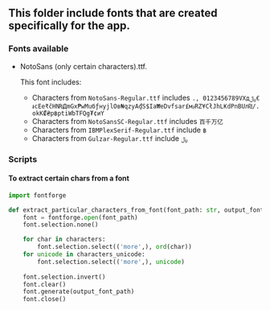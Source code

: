 ## This folder include fonts that are created specifically for the app.
### Fonts available
- NotoSans (only certain characters).ttf.
    
    This font includes:
    - Characters from `NotoSans-Regular.ttf` includes `., 0123456789VXд﷼€៛cEe₹čHN₨ДmGx₱wMuбƒнyjlOв₦qzуA₫S$Iа₩еDvfsar£м؋RZ¥CłJhL₭dPnBUл₪/.okK₡₴р฿ptiWbTFQg₮¢иY`
    - Characters from `NotoSansSC-Regular.ttf` includes `百千万亿`
    - Characters from `IBMPlexSerif-Regular.ttf` include `฿`
    - Characters from `Gulzar-Regular.ttf` include `﷼`

### Scripts
#### To extract certain chars from a font
```py
import fontforge

def extract_particular_characters_from_font(font_path: str, output_font_path: str, characters = [], characters_unicode = []):
    font = fontforge.open(font_path)
    font.selection.none()

    for char in characters:
        font.selection.select(('more',), ord(char))
    for unicode in characters_unicode:
        font.selection.select(('more',), unicode)
    
    font.selection.invert()
    font.clear()
    font.generate(output_font_path)
    font.close()
```

